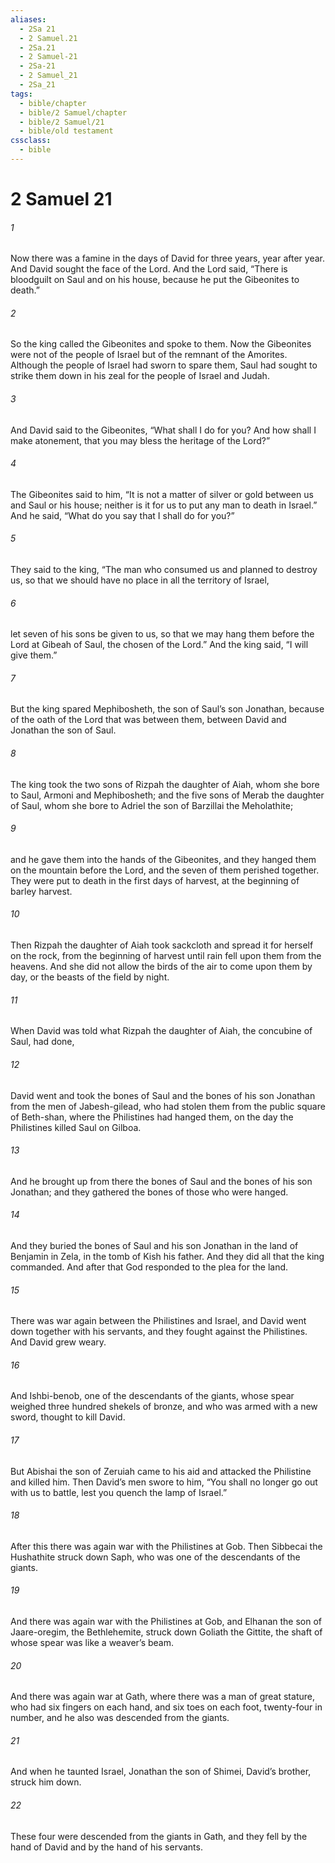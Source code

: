 ```yaml
---
aliases:
  - 2Sa 21
  - 2 Samuel.21
  - 2Sa.21
  - 2 Samuel-21
  - 2Sa-21
  - 2 Samuel_21
  - 2Sa_21
tags:
  - bible/chapter
  - bible/2 Samuel/chapter
  - bible/2 Samuel/21
  - bible/old testament
cssclass:
  - bible
---
```


# 2 Samuel 21

###### 1
Now there was a famine in the days of David for three years, year after year. And David sought the face of the Lord. And the Lord said, “There is bloodguilt on Saul and on his house, because he put the Gibeonites to death.”
###### 2
So the king called the Gibeonites and spoke to them. Now the Gibeonites were not of the people of Israel but of the remnant of the Amorites. Although the people of Israel had sworn to spare them, Saul had sought to strike them down in his zeal for the people of Israel and Judah.
###### 3
And David said to the Gibeonites, “What shall I do for you? And how shall I make atonement, that you may bless the heritage of the Lord?”
###### 4
The Gibeonites said to him, “It is not a matter of silver or gold between us and Saul or his house; neither is it for us to put any man to death in Israel.” And he said, “What do you say that I shall do for you?”
###### 5
They said to the king, “The man who consumed us and planned to destroy us, so that we should have no place in all the territory of Israel,
###### 6
let seven of his sons be given to us, so that we may hang them before the Lord at Gibeah of Saul, the chosen of the Lord.” And the king said, “I will give them.”
###### 7
But the king spared Mephibosheth, the son of Saul’s son Jonathan, because of the oath of the Lord that was between them, between David and Jonathan the son of Saul.
###### 8
The king took the two sons of Rizpah the daughter of Aiah, whom she bore to Saul, Armoni and Mephibosheth; and the five sons of Merab the daughter of Saul, whom she bore to Adriel the son of Barzillai the Meholathite;
###### 9
and he gave them into the hands of the Gibeonites, and they hanged them on the mountain before the Lord, and the seven of them perished together. They were put to death in the first days of harvest, at the beginning of barley harvest.
###### 10
Then Rizpah the daughter of Aiah took sackcloth and spread it for herself on the rock, from the beginning of harvest until rain fell upon them from the heavens. And she did not allow the birds of the air to come upon them by day, or the beasts of the field by night.
###### 11
When David was told what Rizpah the daughter of Aiah, the concubine of Saul, had done,
###### 12
David went and took the bones of Saul and the bones of his son Jonathan from the men of Jabesh-gilead, who had stolen them from the public square of Beth-shan, where the Philistines had hanged them, on the day the Philistines killed Saul on Gilboa.
###### 13
And he brought up from there the bones of Saul and the bones of his son Jonathan; and they gathered the bones of those who were hanged.
###### 14
And they buried the bones of Saul and his son Jonathan in the land of Benjamin in Zela, in the tomb of Kish his father. And they did all that the king commanded. And after that God responded to the plea for the land.
###### 15
There was war again between the Philistines and Israel, and David went down together with his servants, and they fought against the Philistines. And David grew weary.
###### 16
And Ishbi-benob, one of the descendants of the giants, whose spear weighed three hundred shekels of bronze, and who was armed with a new sword, thought to kill David.
###### 17
But Abishai the son of Zeruiah came to his aid and attacked the Philistine and killed him. Then David’s men swore to him, “You shall no longer go out with us to battle, lest you quench the lamp of Israel.”
###### 18
After this there was again war with the Philistines at Gob. Then Sibbecai the Hushathite struck down Saph, who was one of the descendants of the giants.
###### 19
And there was again war with the Philistines at Gob, and Elhanan the son of Jaare-oregim, the Bethlehemite, struck down Goliath the Gittite, the shaft of whose spear was like a weaver’s beam.
###### 20
And there was again war at Gath, where there was a man of great stature, who had six fingers on each hand, and six toes on each foot, twenty-four in number, and he also was descended from the giants.
###### 21
And when he taunted Israel, Jonathan the son of Shimei, David’s brother, struck him down.
###### 22
These four were descended from the giants in Gath, and they fell by the hand of David and by the hand of his servants.


